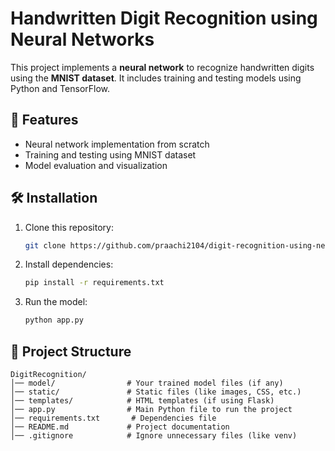 
# Handwritten Digit Recognition using Neural Networks

This project implements a **neural network** to recognize handwritten digits using the **MNIST dataset**. It includes training and testing models using Python and TensorFlow.

## 🚀 Features
- Neural network implementation from scratch
- Training and testing using MNIST dataset
- Model evaluation and visualization

## 🛠️ Installation
1. Clone this repository:
   ```sh
   git clone https://github.com/praachi2104/digit-recognition-using-neural-network.git

2. Install dependencies:
    ```sh
    pip install -r requirements.txt

3. Run the model:
    ```sh
    python app.py

## 📁 Project Structure
    
    DigitRecognition/
    │── model/                # Your trained model files (if any)
    │── static/               # Static files (like images, CSS, etc.)
    │── templates/            # HTML templates (if using Flask)
    │── app.py                # Main Python file to run the project
    │── requirements.txt       # Dependencies file
    │── README.md             # Project documentation
    │── .gitignore            # Ignore unnecessary files (like venv)

